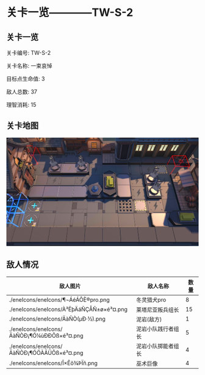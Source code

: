 # 关卡一览————TW-S-2


## 关卡一览

关卡编号: TW-S-2

关卡名称: 一束哀悼

目标点生命值: 3

敌人总数: 37

理智消耗: 15


## 关卡地图
![TW-S-2](./oprMap/TW-S-2.png)

## 敌人情况

| 敌人图片 | 敌人名称 | 数量  |
|---------|-----|-----|
| ./eneIcons/eneIcons/¶¬ÁéÁÔÈ®pro.png| 冬灵猎犬pro  |   8  |
| ./eneIcons/eneIcons/À³ËþÄáÑÇÅÑ±ø×é³¤.png| 莱塔尼亚叛兵组长  |   15  |
| ./eneIcons/eneIcons/ÄàÑÒ(µÐ·½).png| 泥岩(敌方)  |   1  |
| ./eneIcons/eneIcons/ÄàÑÒÐ¡¶Ó¼ùÐÐÕß×é³¤.png| 泥岩小队践行者组长  |   5  |
| ./eneIcons/eneIcons/ÄàÑÒÐ¡¶ÓÖÀÄÜÕß×é³¤.png| 泥岩小队掷能者组长  |   4  |
| ./eneIcons/eneIcons/Î×Êõ¾ÞÏñ.png| 巫术巨像  |   4  |
